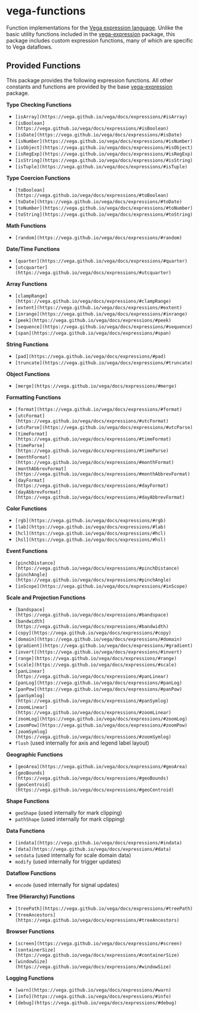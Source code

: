 # vega-functions

Function implementations for the [Vega expression language](https://vega.github.io/vega/docs/expressions/). Unlike the basic utility functions included in the [vega-expression](https://github.com/vega/vega/tree/master/packages/vega-expression) package, this package includes custom expression functions, many of which are specific to Vega dataflows.

## Provided Functions

This package provides the following expression functions. All other constants and functions are provided by the base [vega-expression](https://github.com/vega/vega/tree/master/packages/vega-expression) package.

**Type Checking Functions**

- `[isArray](https://vega.github.io/vega/docs/expressions/#isArray)`
- `[isBoolean](https://vega.github.io/vega/docs/expressions/#isBoolean)`
- `[isDate](https://vega.github.io/vega/docs/expressions/#isDate)`
- `[isNumber](https://vega.github.io/vega/docs/expressions/#isNumber)`
- `[isObject](https://vega.github.io/vega/docs/expressions/#isObject)`
- `[isRegExp](https://vega.github.io/vega/docs/expressions/#isRegExp)`
- `[isString](https://vega.github.io/vega/docs/expressions/#isString)`
- `[isTuple](https://vega.github.io/vega/docs/expressions/#isTuple)`

**Type Coercion Functions**

- `[toBoolean](https://vega.github.io/vega/docs/expressions/#toBoolean)`
- `[toDate](https://vega.github.io/vega/docs/expressions/#toDate)`
- `[toNumber](https://vega.github.io/vega/docs/expressions/#toNumber)`
- `[toString](https://vega.github.io/vega/docs/expressions/#toString)`

**Math Functions**

- `[random](https://vega.github.io/vega/docs/expressions/#random)`

**Date/Time Functions**

- `[quarter](https://vega.github.io/vega/docs/expressions/#quarter)`
- `[utcquarter](https://vega.github.io/vega/docs/expressions/#utcquarter)`

**Array Functions**

- `[clampRange](https://vega.github.io/vega/docs/expressions/#clampRange)`
- `[extent](https://vega.github.io/vega/docs/expressions/#extent)`
- `[inrange](https://vega.github.io/vega/docs/expressions/#inrange)`
- `[peek](https://vega.github.io/vega/docs/expressions/#peek)`
- `[sequence](https://vega.github.io/vega/docs/expressions/#sequence)`
- `[span](https://vega.github.io/vega/docs/expressions/#span)`

**String Functions**

- `[pad](https://vega.github.io/vega/docs/expressions/#pad)`
- `[truncate](https://vega.github.io/vega/docs/expressions/#truncate)`

**Object Functions**

- `[merge](https://vega.github.io/vega/docs/expressions/#merge)`

**Formatting Functions**

- `[format](https://vega.github.io/vega/docs/expressions/#format)`
- `[utcFormat](https://vega.github.io/vega/docs/expressions/#utcFormat)`
- `[utcParse](https://vega.github.io/vega/docs/expressions/#utcParse)`
- `[timeFormat](https://vega.github.io/vega/docs/expressions/#timeFormat)`
- `[timeParse](https://vega.github.io/vega/docs/expressions/#timeParse)`
- `[monthFormat](https://vega.github.io/vega/docs/expressions/#monthFormat)`
- `[monthAbbrevFormat](https://vega.github.io/vega/docs/expressions/#monthAbbrevFormat)`
- `[dayFormat](https://vega.github.io/vega/docs/expressions/#dayFormat)`
- `[dayAbbrevFormat](https://vega.github.io/vega/docs/expressions/#dayAbbrevFormat)`

**Color Functions**

- `[rgb](https://vega.github.io/vega/docs/expressions/#rgb)`
- `[lab](https://vega.github.io/vega/docs/expressions/#lab)`
- `[hcl](https://vega.github.io/vega/docs/expressions/#hcl)`
- `[hsl](https://vega.github.io/vega/docs/expressions/#hsl)`

**Event Functions**

- `[pinchDistance](https://vega.github.io/vega/docs/expressions/#pinchDistance)`
- `[pinchAngle](https://vega.github.io/vega/docs/expressions/#pinchAngle)`
- `[inScope](https://vega.github.io/vega/docs/expressions/#inScope)`

**Scale and Projection Functions**

- `[bandspace](https://vega.github.io/vega/docs/expressions/#bandspace)`
- `[bandwidth](https://vega.github.io/vega/docs/expressions/#bandwidth)`
- `[copy](https://vega.github.io/vega/docs/expressions/#copy)`
- `[domain](https://vega.github.io/vega/docs/expressions/#domain)`
- `[gradient](https://vega.github.io/vega/docs/expressions/#gradient)`
- `[invert](https://vega.github.io/vega/docs/expressions/#invert)`
- `[range](https://vega.github.io/vega/docs/expressions/#range)`
- `[scale](https://vega.github.io/vega/docs/expressions/#scale)`
- `[panLinear](https://vega.github.io/vega/docs/expressions/#panLinear)`
- `[panLog](https://vega.github.io/vega/docs/expressions/#panLog)`
- `[panPow](https://vega.github.io/vega/docs/expressions/#panPow)`
- `[panSymlog](https://vega.github.io/vega/docs/expressions/#panSymlog)`
- `[zoomLinear](https://vega.github.io/vega/docs/expressions/#zoomLinear)`
- `[zoomLog](https://vega.github.io/vega/docs/expressions/#zoomLog)`
- `[zoomPow](https://vega.github.io/vega/docs/expressions/#zoomPow)`
- `[zoomSymlog](https://vega.github.io/vega/docs/expressions/#zoomSymlog)`
- `flush` (used internally for axis and legend label layout)

**Geographic Functions**

- `[geoArea](https://vega.github.io/vega/docs/expressions/#geoArea)`
- `[geoBounds](https://vega.github.io/vega/docs/expressions/#geoBounds)`
- `[geoCentroid](https://vega.github.io/vega/docs/expressions/#geoCentroid)`

**Shape Functions**

- `geoShape` (used internally for mark clipping)
- `pathShape` (used internally for mark clipping)

**Data Functions**

- `[indata](https://vega.github.io/vega/docs/expressions/#indata)`
- `[data](https://vega.github.io/vega/docs/expressions/#data)`
- `setdata` (used internally for scale domain data)
- `modify` (used internally for trigger updates)

**Dataflow Functions**

- `encode` (used internally for signal updates)

**Tree (Hierarchy) Functions**

- `[treePath](https://vega.github.io/vega/docs/expressions/#treePath)`
- `[treeAncestors](https://vega.github.io/vega/docs/expressions/#treeAncestors)`

**Browser Functions**

- `[screen](https://vega.github.io/vega/docs/expressions/#screen)`
- `[containerSize](https://vega.github.io/vega/docs/expressions/#containerSize)`
- `[windowSize](https://vega.github.io/vega/docs/expressions/#windowSize)`

**Logging Functions**

- `[warn](https://vega.github.io/vega/docs/expressions/#warn)`
- `[info](https://vega.github.io/vega/docs/expressions/#info)`
- `[debug](https://vega.github.io/vega/docs/expressions/#debug)`
